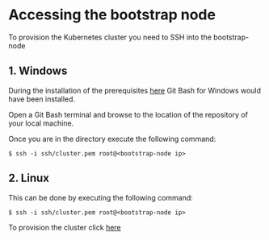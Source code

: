 # Accessing the bootstrap node

To provision the Kubernetes cluster you need to SSH into the bootstrap-node

## 1. Windows

During the installation of the prerequisites [here](windows-prerequisities.md) Git Bash for Windows would have been installed.

Open a Git Bash terminal and browse to the location of the repository of your local machine.

Once you are in the directory execute the following command:

```
$ ssh -i ssh/cluster.pem root@<bootstrap-node ip>
```

## 2. Linux

This can be done by executing the following command:

```
$ ssh -i ssh/cluster.pem root@<bootstrap-node ip>
```

To provision the cluster click [here](provision-cluster.md)